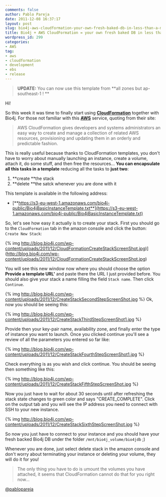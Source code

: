 ```yaml
---
comments: false
author: Pablo Pareja
date: 2011-12-08 16:37:17
layout: post
slug: bio4j-aws-cloudformation-your-own-fresh-baked-db-in-less-than-a-minute
title: Bio4j + AWS CloudFormation = your own fresh baked DB in less than a minute!
wordpress_id: 299
categories:
- AWS
tag:
- aws
- cloudformation
- development
- ebs
- release
---
```


> **UPDATE:** You can now use this template from **all zones but ap-southeast-1 ! **


Hi!

So this week it was time to finally start using **[CloudFormation](http://aws.amazon.com/cloudformation/)** together with Bio4j. For those not familiar with this **[AWS](http://aws.amazon.com/)** service, quoting from their site: 

> AWS CloudFormation gives developers and systems administrators an easy way to create and manage a collection of related AWS resources, provisioning and updating them in an orderly and predictable fashion.

This is really useful because thanks to CloudFormation templates, you don't have to worry about manually launching an instance, create a volume, attach it, do some stuff, and then free the resources... **You can encapsulate all this tasks in a template** reducing all the tasks to **just two**: 

1. **create **the stack
2. **delete **the satck whenever you are done with it

This template is available in the following address:

- [**https://s3-eu-west-1.amazonaws.com/bio4j-public/Bio4jBasicInstanceTemplate.txt**](https://s3-eu-west-1.amazonaws.com/bio4j-public/Bio4jBasicInstanceTemplate.txt)

So, let's see how easy it actually is to create your stack. First you should go to the `CloudFormation` tab in the amazon console and click the button: `Create New Stack`:

{% img http://blog.bio4j.com/wp-content/uploads/2011/12/CloudFormationCreateStackScreenShot.jpg)](http://blog.bio4j.com/wp-content/uploads/2011/12/CloudFormationCreateStackScreenShot.jpg)

You will see this new window now where you should choose the option **Provide a template URL'** and paste there the URL I just provided before. You should also give your stack a name filling the field `Stack name`. Then click `Continue`.

{% img http://blog.bio4j.com/wp-content/uploads/2011/12/CreateStackSecondStepScreenShot.jpg %}
Ok, now you should be seeing this:

{% img http://blog.bio4j.com/wp-content/uploads/2011/12/CreateStackThirdStepScreenShot1.jpg %}

Provide then your key-pair name, availability zone, and finally enter the type of instance you want to launch.
Once you clicked continue you'll see a review of all the parameters you entered so far like:

{% img http://blog.bio4j.com/wp-content/uploads/2011/12/CreateStackFourthStepScreenShot1.jpg %}

Check everything is as you wish and click continue.
You should be seeing then something like this:

{% img http://blog.bio4j.com/wp-content/uploads/2011/12/CreateStackFifthStepScreenShot.jpg %}

Now you just have to wait for about 30 seconds until after refreshing the stack state changes to green color and says "CREATE_COMPLETE". Click on the output tab and you will see the IP address you need to connect with SSH to your new instance.

{% img http://blog.bio4j.com/wp-content/uploads/2011/12/CreateStackSixthStepScreenShot.jpg %}

So now you just have to connect to your instance and you should have your fresh backed Bio4j DB under the folder `/mnt/bio4j_volume/bio4jdb` ;)

Whenever you are done, just select delete stack in the amazon console and don't worry about terminating your instance or deleting your volume, they will do it for you!

> The only thing you have to do is umount the volumes you have attached, it seems that CloudFormation cannot do that for you right now...

[@pablopareja](http://www.twitter.com/pablopareja)
